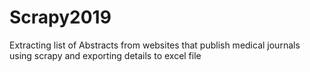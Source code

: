 # Scrapy2019
Extracting list of Abstracts from websites that publish medical journals using scrapy and exporting details to excel file
